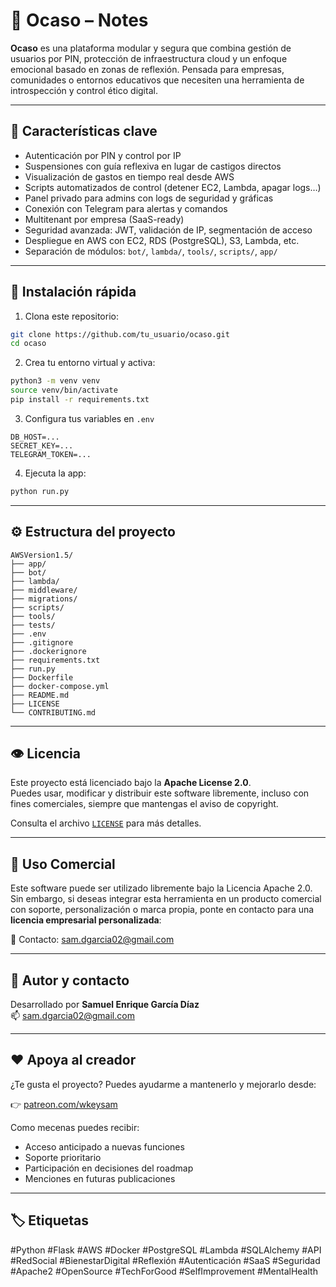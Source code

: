 # 🌅 Ocaso – Notes

**Ocaso** es una plataforma modular y segura que combina gestión de usuarios por PIN, protección de infraestructura cloud y un enfoque emocional basado en zonas de reflexión. Pensada para empresas, comunidades o entornos educativos que necesiten una herramienta de introspección y control ético digital.

---

## 🧠 Características clave

- Autenticación por PIN y control por IP
- Suspensiones con guía reflexiva en lugar de castigos directos
- Visualización de gastos en tiempo real desde AWS
- Scripts automatizados de control (detener EC2, Lambda, apagar logs…)
- Panel privado para admins con logs de seguridad y gráficas
- Conexión con Telegram para alertas y comandos
- Multitenant por empresa (SaaS-ready)
- Seguridad avanzada: JWT, validación de IP, segmentación de acceso
- Despliegue en AWS con EC2, RDS (PostgreSQL), S3, Lambda, etc.
- Separación de módulos: `bot/`, `lambda/`, `tools/`, `scripts/`, `app/`

---

## 🚀 Instalación rápida

1. Clona este repositorio:

```bash
git clone https://github.com/tu_usuario/ocaso.git
cd ocaso
```

2. Crea tu entorno virtual y activa:

```bash
python3 -m venv venv
source venv/bin/activate
pip install -r requirements.txt
```

3. Configura tus variables en `.env`

```env
DB_HOST=...
SECRET_KEY=...
TELEGRAM_TOKEN=...
```

4. Ejecuta la app:

```bash
python run.py
```

---

## ⚙️ Estructura del proyecto

```
AWSVersion1.5/
├── app/
├── bot/
├── lambda/
├── middleware/
├── migrations/
├── scripts/
├── tools/
├── tests/
├── .env
├── .gitignore
├── .dockerignore
├── requirements.txt
├── run.py
├── Dockerfile
├── docker-compose.yml
├── README.md
├── LICENSE
└── CONTRIBUTING.md
```

---

## 👁️ Licencia

Este proyecto está licenciado bajo la **Apache License 2.0**.  
Puedes usar, modificar y distribuir este software libremente, incluso con fines comerciales, siempre que mantengas el aviso de copyright.

Consulta el archivo [`LICENSE`](LICENSE) para más detalles.

---

## 💼 Uso Comercial

Este software puede ser utilizado libremente bajo la Licencia Apache 2.0.  
Sin embargo, si deseas integrar esta herramienta en un producto comercial con soporte, personalización o marca propia, ponte en contacto para una **licencia empresarial personalizada**:

📩 Contacto: [sam.dgarcia02@gmail.com](mailto:sam.dgarcia02@gmail.com)

---

## 🤝 Autor y contacto

Desarrollado por **Samuel Enrique García Díaz**  
📫 [sam.dgarcia02@gmail.com](mailto:sam.dgarcia02@gmail.com)

---

## ❤️ Apoya al creador

¿Te gusta el proyecto? Puedes ayudarme a mantenerlo y mejorarlo desde:

👉 [patreon.com/wkeysam](https://patreon.com/wkeysam)

Como mecenas puedes recibir:
- Acceso anticipado a nuevas funciones
- Soporte prioritario
- Participación en decisiones del roadmap
- Menciones en futuras publicaciones

---

## 🏷️ Etiquetas

#Python #Flask #AWS #Docker #PostgreSQL #Lambda #SQLAlchemy #API  
#RedSocial #BienestarDigital #Reflexión #Autenticación #SaaS #Seguridad  
#Apache2 #OpenSource #TechForGood #SelfImprovement #MentalHealth
